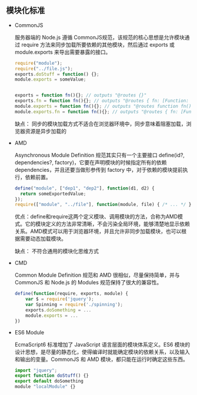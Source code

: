 ## 模块化标准

* CommonJS  

  服务器端的 Node.js 遵循 CommonJS规范，该规范的核心思想是允许模块通过 require 方法来同步加载所要依赖的其他模块，然后通过 exports 或 module.exports 来导出需要暴露的接口。

  ```js
  require("module");
  require("../file.js");
  exports.doStuff = function() {};
  module.exports = someValue;


  exports = function fn(){}; // outputs "@routes {}"
  exports.fn = function fn(){}; // outputs "@routes { fn: [Function: fn] }"
  module.exports = function fn(){}; // outputs "@routes function fn(){}"
  module.exports.fn = function fn(){}; // outputs "@routes { fn: [Function: fn] }"
  ```

  缺点： 同步的模块加载方式不适合在浏览器环境中，同步意味着阻塞加载，浏览器资源是异步加载的  

* AMD  

  Asynchronous Module Definition 规范其实只有一个主要接口 define(id?, dependencies?, factory)，它要在声明模块的时候指定所有的依赖 dependencies，并且还要当做形参传到 factory 中，对于依赖的模块提前执行，依赖前置。

  ```js
  define("module", ["dep1", "dep2"], function(d1, d2) {
    return someExportedValue;
  });
  require(["module", "../file"], function(module, file) { /* ... */ });
  ```

  优点：define和require这两个定义模块、调用模块的方法，合称为AMD模式。它的模块定义的方法非常清晰，不会污染全局环境，能够清楚地显示依赖关系。AMD模式可以用于浏览器环境，并且允许非同步加载模块，也可以根据需要动态加载模块。  

  缺点： 不符合通用的模块化思维方式  


* CMD  

  Common Module Definition 规范和 AMD 很相似，尽量保持简单，并与 CommonJS 和 Node.js 的 Modules 规范保持了很大的兼容性。

  ```js
  define(function(require, exports, module) {
      var $ = require('jquery');
      var Spinning = require('./spinning');
      exports.doSomething = ...
      module.exports = ...
  })
  ```

* ES6 Module

  EcmaScript6 标准增加了 JavaScript 语言层面的模块体系定义。ES6 模块的设计思想，是尽量的静态化，使得编译时就能确定模块的依赖关系，以及输入和输出的变量。CommonJS 和 AMD 模块，都只能在运行时确定这些东西。

  ```js
  import "jquery";
  export function doStuff() {}
  export default doSomething
  module "localModule" {}
  ```

